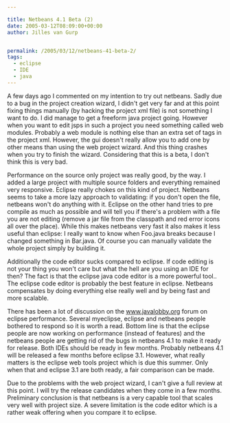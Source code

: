```yaml
---

title: Netbeans 4.1 Beta (2)
date: 2005-03-12T08:09:00+00:00
author: Jilles van Gurp


permalink: /2005/03/12/netbeans-41-beta-2/
tags:
  - eclipse
  - IDE
  - java
---
```

 A few days ago I commented on my intention to try out netbeans. Sadly due to a bug in the project creation wizard, I didn't get very far and at this point fixing things manually (by hacking the project xml file) is not something I want to do. I did manage to get a freeform java project going. However when you want to edit jsps in such a project you need something called web modules. Probably a web module is nothing else than an extra set of tags in the project xml. However, the gui doesn't really allow you to add one by other means than using the web project wizard. And this thing crashes when you try to finish the wizard. Considering that this is a beta, I don't think this is very bad. 

Performance on the source only project was really good, by the way. I added a large project with multiple source folders and everything remained very responsive. Eclipse really chokes on this kind of project. Netbeans seems to take a more lazy approach to validating: if you don't open the file, netbeans won't do anything with it. Eclipse on the other hand tries to pre compile as much as possible and will tell you if there's a problem with a file you are not editing (remove a jar file from the classpath and red error icons all over the place). While this makes netbeans very fast it also makes it less useful than eclipse: I really want to know when Foo.java breaks because I changed something in Bar.java. Of course you can manually validate the whole project simply by building it.

Additionally the code editor sucks compared to eclipse. If code editing is not your thing you won't care but what the hell are you using an IDE for then? The fact is that the eclipse java code editor is a more powerful tool.. The eclipse code editor is probably the best feature in eclipse. Netbeans compensates by doing everything else really well and by being fast and more scalable.

There has been a lot of discussion on the www.javalobby.org forum on eclipse performance. Several myeclipse, eclipse and netbeans people bothered to respond so it is worth a read. Bottom line is that the eclipse people are now working on performance (instead of features) and the netbeans people are getting rid of the bugs in netbeans 4.1 to make it ready for release. Both IDEs should be ready in few months. Probably netbeans 4.1 will be released a few months before eclipse 3.1. However, what really matters is the eclipse web tools project which is due this summer. Only when that and eclipse 3.1 are both ready, a fair comparison can be made.

Due to the problems with the web project wizard, I can't give a full review at this point. I will try the release candidates when they come in a few months. Preliminary conclusion is that netbeans is a very capable tool that scales very well with project size. A severe limitation is the code editor which is a rather weak offering when you compare it to eclipse. 